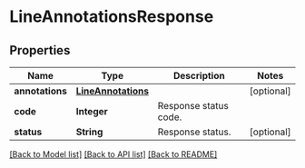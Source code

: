 
# LineAnnotationsResponse


## Properties
Name | Type | Description | Notes
------------ | ------------- | ------------- | -------------
**annotations** | [**LineAnnotations**](LineAnnotations.md) |  | [optional]
**code** | **Integer** | Response status code. | 
**status** | **String** | Response status. | [optional]


[[Back to Model list]](../README.md#documentation-for-models) [[Back to API list]](../README.md#documentation-for-api-endpoints) [[Back to README]](../README.md)


